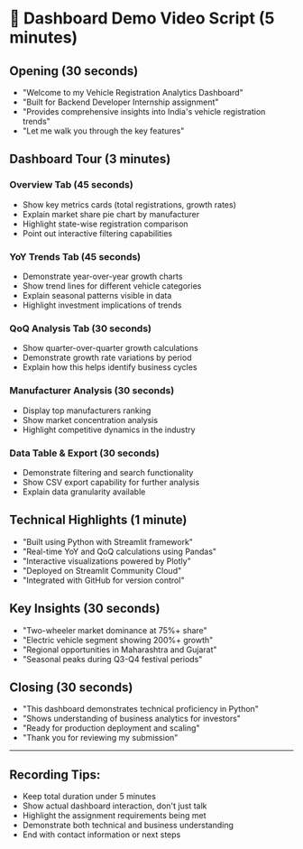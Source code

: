 # 🎥 Dashboard Demo Video Script (5 minutes)

## Opening (30 seconds)
- "Welcome to my Vehicle Registration Analytics Dashboard"
- "Built for Backend Developer Internship assignment"
- "Provides comprehensive insights into India's vehicle registration trends"
- "Let me walk you through the key features"

## Dashboard Tour (3 minutes)

### Overview Tab (45 seconds)
- Show key metrics cards (total registrations, growth rates)
- Explain market share pie chart by manufacturer
- Highlight state-wise registration comparison
- Point out interactive filtering capabilities

### YoY Trends Tab (45 seconds)
- Demonstrate year-over-year growth charts
- Show trend lines for different vehicle categories
- Explain seasonal patterns visible in data
- Highlight investment implications of trends

### QoQ Analysis Tab (30 seconds)
- Show quarter-over-quarter growth calculations
- Demonstrate growth rate variations by period
- Explain how this helps identify business cycles

### Manufacturer Analysis (30 seconds)
- Display top manufacturers ranking
- Show market concentration analysis
- Highlight competitive dynamics in the industry

### Data Table & Export (30 seconds)
- Demonstrate filtering and search functionality
- Show CSV export capability for further analysis
- Explain data granularity available

## Technical Highlights (1 minute)
- "Built using Python with Streamlit framework"
- "Real-time YoY and QoQ calculations using Pandas"
- "Interactive visualizations powered by Plotly"
- "Deployed on Streamlit Community Cloud"
- "Integrated with GitHub for version control"

## Key Insights (30 seconds)
- "Two-wheeler market dominance at 75%+ share"
- "Electric vehicle segment showing 200%+ growth"
- "Regional opportunities in Maharashtra and Gujarat"
- "Seasonal peaks during Q3-Q4 festival periods"

## Closing (30 seconds)
- "This dashboard demonstrates technical proficiency in Python"
- "Shows understanding of business analytics for investors"
- "Ready for production deployment and scaling"
- "Thank you for reviewing my submission"

---

## Recording Tips:
- Keep total duration under 5 minutes
- Show actual dashboard interaction, don't just talk
- Highlight the assignment requirements being met
- Demonstrate both technical and business understanding
- End with contact information or next steps